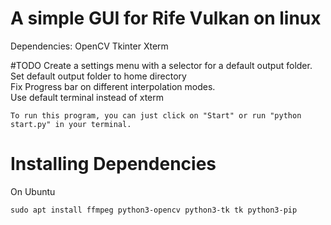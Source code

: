  # A simple GUI for Rife Vulkan on linux
Dependencies:
OpenCV
Tkinter
Xterm

#TODO 
Create a settings menu with a selector for a default output folder. <br />
Set default output folder to home directory <br />
Fix Progress bar on different interpolation modes. <br />
Use default terminal instead of xterm

```
To run this program, you can just click on "Start" or run "python start.py" in your terminal.
```
# Installing Dependencies
On Ubuntu <br />
```
sudo apt install ffmpeg python3-opencv python3-tk tk python3-pip
```
